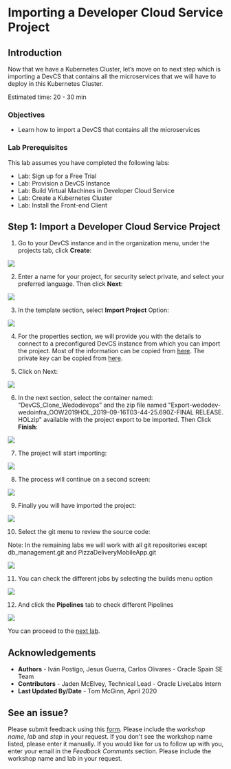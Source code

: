 # Importing a Developer Cloud Service Project

## Introduction
Now that we have a Kubernetes Cluster, let’s move on to next step which is importing a DevCS that contains all the microservices that we will have to deploy in this Kubernetes Cluster.

Estimated time: 20 - 30 min

### Objectives

* Learn how to import a DevCS that contains all the microservices

### Lab Prerequisites

This lab assumes you have completed the following labs:
* Lab: Sign up for a Free Trial
* Lab: Provision a DevCS Instance
* Lab: Build Virtual Machines in Developer Cloud Service
* Lab: Create a Kubernetes Cluster
* Lab: Install the Front-end Client

## **Step 1**: Import a Developer Cloud Service Project
1. Go to your DevCS instance and in the organization menu, under the projects tab, click **Create**:

  ![](./images/image101.png " ")

2. Enter a name for your project, for security select private, and select your preferred language. Then click **Next**:

  ![](./images/image102.png " ")

3. In the template section, select **Import Project** Option:

  ![](./images/image103.png " ")

4. For the properties section, we will provide you with the details to connect to a preconfigured DevCS instance from which you can import the project. Most of the information can be copied from [here](https://github.com/oraclespainpresales/GigisPizzaHOL/blob/master/microservices/Credentials/AccessBucket). The private key can be copied from [here](https://github.com/oraclespainpresales/GigisPizzaHOL/blob/master/microservices/Credentials/private.pem).

5. Click on Next:

  ![](./images/image104.png " ")

6. In the next section, select the container named: “DevCS\_Clone\_Wedodevops” and the zip file named "Export-wedodev-wedoinfra\_OOW2019HOL\_2019-09-16T03-44-25.690Z-FINAL RELEASE. HOLzip" available with the project export to be imported. Then Click **Finish**:

  ![](./images/image105.png " ")

7. The project will start importing:

  ![](./images/image106.png " ")

8. The process will continue on a second screen:

  ![](./images/image107.png " ")

9. Finally you will have imported the project:

  ![](./images/image108.png " ")

10. Select the git menu to review the source code:

  Note: In the remaining labs we will work with all git repositories except db\_management.git and PizzaDeliveryMobileApp.git

  ![](./images/image109.png " ")

11. You can check the different jobs by selecting the builds menu option

  ![](./images/image110.png " ")

12. And click the **Pipelines** tab to check different Pipelines

  ![](./images/image111.png " ")

You can proceed to the [next lab](?lab=lab-6-configure-project-match-kubernet).

## Acknowledgements
* **Authors** -  Iván Postigo, Jesus Guerra, Carlos Olivares - Oracle Spain SE Team
* **Contributors** - Jaden McElvey, Technical Lead - Oracle LiveLabs Intern
* **Last Updated By/Date** - Tom McGinn, April 2020

## **See an issue?**
Please submit feedback using this [form](https://apexapps.oracle.com/pls/apex/f?p=133:1:::::P1_FEEDBACK:1). Please include the *workshop name*, *lab* and *step* in your request.  If you don't see the workshop name listed, please enter it manually. If you would like for us to follow up with you, enter your email in the *Feedback Comments* section. Please include the workshop name and lab in your request.

